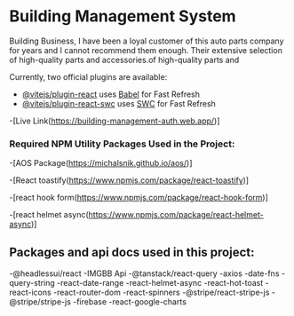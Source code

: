 # Building Management System
Building Business,
I have been a loyal customer of this auto parts company for years and I cannot recommend them enough. Their extensive selection of high-quality parts and accessories.of high-quality parts and

Currently, two official plugins are available:

- [@vitejs/plugin-react](https://github.com/vitejs/vite-plugin-react/blob/main/packages/plugin-react/README.md) uses [Babel](https://babeljs.io/) for Fast Refresh
- [@vitejs/plugin-react-swc](https://github.com/vitejs/vite-plugin-react-swc) uses [SWC](https://swc.rs/) for Fast Refresh

-[Live Link(https://building-management-auth.web.app/)]

### Required NPM Utility Packages Used in the Project:

-[AOS Package(https://michalsnik.github.io/aos/)]

-[React toastify(https://www.npmjs.com/package/react-toastify)]

-[react hook form(https://www.npmjs.com/package/react-hook-form)]

-[react helmet async(https://www.npmjs.com/package/react-helmet-async)]

## Packages and api docs used in this project:

-@headlessui/react
-IMGBB Api
-@tanstack/react-query
-axios
-date-fns
-query-string
-react-date-range
-react-helmet-async
-react-hot-toast
-react-icons
-react-router-dom
-react-spinners
-@stripe/react-stripe-js
-@stripe/stripe-js
-firebase
-react-google-charts
